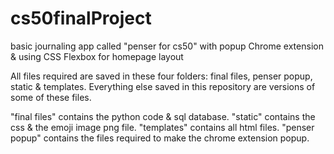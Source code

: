 # cs50finalProject
basic journaling app called "penser for cs50" with popup Chrome extension & using CSS Flexbox for homepage layout

All files required are saved in these four folders: final files, penser popup, static & templates. Everything else saved in this repository are versions of some of these files.

"final files" contains the python code & sql database.
"static" contains the css & the emoji image png file.
"templates" contains all html files.
"penser popup" contains the files required to make the chrome extension popup.
